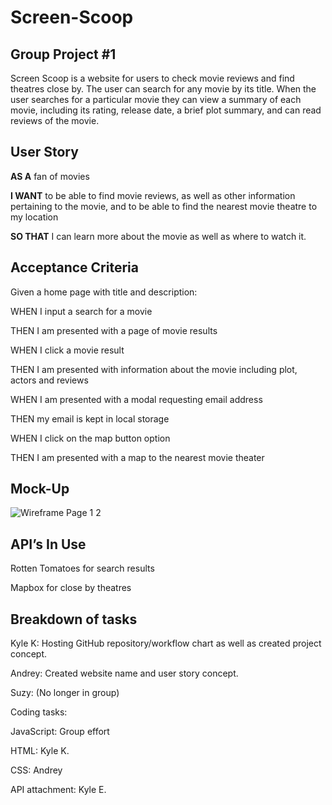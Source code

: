 # Screen-Scoop
## Group Project #1
Screen Scoop is a website for users to check movie reviews and find theatres close by. The user can search for any movie by its title.
When the user searches for a particular movie they can view a summary of each movie, including its rating, release date, a brief plot summary, and can read reviews of the movie.

## User Story
**AS A** fan of movies 

**I WANT** to be able to find movie reviews, as well as other information pertaining to the movie, and to be able to find the nearest movie theatre to my location 

**SO THAT** I can learn more about the movie as well as where to watch it.

## Acceptance Criteria
Given a home page with title and description:

WHEN I input a search for a movie 

THEN I am presented with a page of movie results 

WHEN I click a movie result

THEN I am presented with information about the movie including plot, actors and reviews

WHEN I am presented with a modal requesting email address 

THEN my email is kept in local storage 

WHEN I click on the map button option 

THEN I am presented with a map to the nearest movie theater

## Mock-Up
![Wireframe Page 1   2](https://user-images.githubusercontent.com/119367684/216163212-b354988a-77ff-438e-9797-ab2281187441.png)

## API’s In Use
Rotten Tomatoes for search results

Mapbox for close by theatres

## Breakdown of tasks 

Kyle K: Hosting GitHub repository/workflow chart as well as created project concept.

Andrey: Created website name and user story concept.

Suzy: (No longer in group)

Coding tasks:

JavaScript: Group effort

HTML: Kyle K. 

CSS: Andrey

API attachment: Kyle E.
